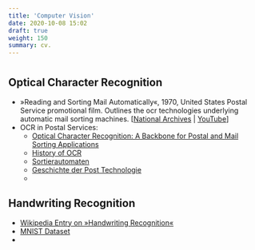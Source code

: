 ```yaml
---
title: 'Computer Vision'
date: 2020-10-08 15:02
draft: true
weight: 150
summary: cv.
---
```


# 


## Optical Character Recognition

- »Reading and Sorting Mail Automatically«, 1970, United States Postal Service promotional film. Outlines the ocr technologies underlying automatic mail sorting machines. [[National Archives](https://catalog.archives.gov/id/6930) | [YouTube](https://www.youtube.com/watch?v=V4LJs2ZoDR4)]
- OCR in Postal Services:
  - [Optical Character Recognition: A Backbone for Postal and Mail Sorting Applications](https://mailingsystemstechnology.com/article-2813-Optical-Character-Recognition-A-Backbone-for-Postal-and-Mail-Sorting-Applications.html)
  - [History of OCR](https://hsiumanlin.wordpress.com/optical-character-recognition-ocr/)
  - [Sortierautomaten](http://arge-briefpostautomation.de/sortiermaschinen-der-deutschen-post)
  - [Geschichte der Post Technologie](https://www.greelane.com/geisteswissenschaften/geschichte--kultur/history-of-post-office-technology-1992139/)
  - 

## Handwriting Recognition

- [Wikipedia Entry on »Handwriting Recognition«](https://en.wikipedia.org/wiki/Handwriting_recognition)
- [MNIST Dataset](https://en.wikipedia.org/wiki/MNIST_database)
-

